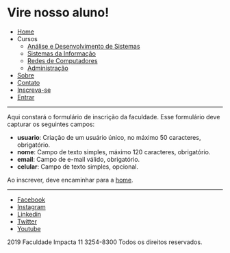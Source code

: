 # Vire nosso aluno!

- [Home](index.md)
 - Cursos
    - [Análise e Desenvolvimento de Sistemas](cursos/ads.md)
    - [Sistemas da Informação](cursos/si.md)
    - [Redes de Computadores](cursos/rc.md)
    - [Administração](cursos/adm.md)
 - [Sobre](sobre.md)
 - [Contato](contato.md)
 - [Inscreva-se](inscrever.md)
 - [Entrar](entrar.md)

---

Aqui constará o formulário de inscrição da faculdade. Esse formulário deve capturar os seguintes campos:

 - **usuario**: Criação de um usuário único, no máximo 50 caracteres, obrigatório.
 - **nome**: Campo de texto simples, máximo 120 caracteres, obrigatório.
 - **email**: Campo de e-mail válido, obrigatório.
 - **celular**: Campo de texto simples, opcional.

 Ao inscrever, deve encaminhar para a [home](index.md).

 ---

 - [Facebook](https://www.facebook.com/FacImpacta/)
 - [Instagram](https://www.instagram.com/faculdadeimpacta/)
 - [Linkedin](https://www.linkedin.com/edu/faculdade-impacta-tecnologia-161006)
 - [Twitter](https://twitter.com/facimpacta)
 - [Youtube](https://www.youtube.com/user/GrupoImpacta)

2019 Faculdade Impacta 11 3254-8300 Todos os direitos reservados.